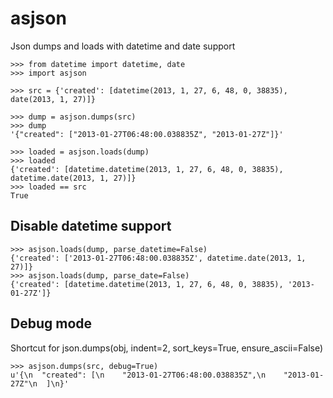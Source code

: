 asjson
======
Json dumps and loads with datetime and date support

    >>> from datetime import datetime, date
    >>> import asjson

    >>> src = {'created': [datetime(2013, 1, 27, 6, 48, 0, 38835), date(2013, 1, 27)]}

    >>> dump = asjson.dumps(src)
    >>> dump
    '{"created": ["2013-01-27T06:48:00.038835Z", "2013-01-27Z"]}'

    >>> loaded = asjson.loads(dump)
    >>> loaded
    {'created': [datetime.datetime(2013, 1, 27, 6, 48, 0, 38835), datetime.date(2013, 1, 27)]}
    >>> loaded == src
    True

Disable datetime support
------------------------

    >>> asjson.loads(dump, parse_datetime=False)
    {'created': ['2013-01-27T06:48:00.038835Z', datetime.date(2013, 1, 27)]}
    >>> asjson.loads(dump, parse_date=False)
    {'created': [datetime.datetime(2013, 1, 27, 6, 48, 0, 38835), '2013-01-27Z']}

Debug mode
----------
Shortcut for json.dumps(obj, indent=2, sort_keys=True, ensure_ascii=False)

    >>> asjson.dumps(src, debug=True)
    u'{\n  "created": [\n    "2013-01-27T06:48:00.038835Z",\n    "2013-01-27Z"\n  ]\n}'